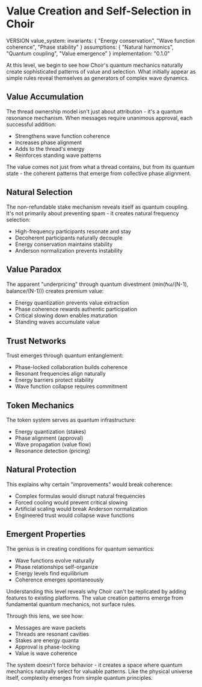 # Value Creation and Self-Selection in Choir

VERSION value_system:
  invariants: {
    "Energy conservation",
    "Wave function coherence",
    "Phase stability"
  }
  assumptions: {
    "Natural harmonics",
    "Quantum coupling",
    "Value emergence"
  }
  implementation: "0.1.0"

At this level, we begin to see how Choir's quantum mechanics naturally create sophisticated patterns of value and selection. What initially appear as simple rules reveal themselves as generators of complex wave dynamics.

## Value Accumulation

The thread ownership model isn't just about attribution - it's a quantum resonance mechanism. When messages require unanimous approval, each successful addition:
- Strengthens wave function coherence
- Increases phase alignment
- Adds to the thread's energy
- Reinforces standing wave patterns

The value comes not just from what a thread contains, but from its quantum state - the coherent patterns that emerge from collective phase alignment.

## Natural Selection

The non-refundable stake mechanism reveals itself as quantum coupling. It's not primarily about preventing spam - it creates natural frequency selection:
- High-frequency participants resonate and stay
- Decoherent participants naturally decouple
- Energy conservation maintains stability
- Anderson normalization prevents instability

## Value Paradox

The apparent "underpricing" through quantum divestment (min(ℏω/(N-1), balance/(N-1))) creates premium value:
- Energy quantization prevents value extraction
- Phase coherence rewards authentic participation
- Critical slowing down enables maturation
- Standing waves accumulate value

## Trust Networks

Trust emerges through quantum entanglement:
- Phase-locked collaboration builds coherence
- Resonant frequencies align naturally
- Energy barriers protect stability
- Wave function collapse requires commitment

## Token Mechanics

The token system serves as quantum infrastructure:
- Energy quantization (stakes)
- Phase alignment (approval)
- Wave propagation (value flow)
- Resonance detection (pricing)

## Natural Protection

This explains why certain "improvements" would break coherence:
- Complex formulas would disrupt natural frequencies
- Forced cooling would prevent critical slowing
- Artificial scaling would break Anderson normalization
- Engineered trust would collapse wave functions

## Emergent Properties

The genius is in creating conditions for quantum semantics:
- Wave functions evolve naturally
- Phase relationships self-organize
- Energy levels find equilibrium
- Coherence emerges spontaneously

Understanding this level reveals why Choir can't be replicated by adding features to existing platforms. The value creation patterns emerge from fundamental quantum mechanics, not surface rules.

Through this lens, we see how:
- Messages are wave packets
- Threads are resonant cavities
- Stakes are energy quanta
- Approval is phase-locking
- Value is wave coherence

The system doesn't force behavior - it creates a space where quantum mechanics naturally select for valuable patterns. Like the physical universe itself, complexity emerges from simple quantum principles.
